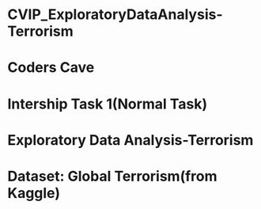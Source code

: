 # CVIP_ExploratoryDataAnalysis-Terrorism
# Coders Cave
# Intership Task 1(Normal Task)
# Exploratory Data Analysis-Terrorism
# Dataset: Global Terrorism(from Kaggle)
